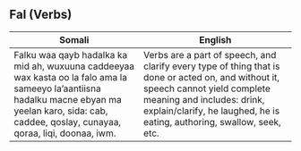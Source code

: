## Fal (Verbs)

| **Somali**                                                                                         | **English**                                                                                     |
|-----------------------------------------------------------------------------------------------------|-------------------------------------------------------------------------------------------------|
| Falku waa qayb hadalka ka mid ah, wuxuuna caddeeyaa wax kasta oo la falo ama la sameeyo la’aantiisna hadalku macne ebyan ma yeelan karo, sida: cab, caddee, qoslay, cunayaa, qoraa, liqi, doonaa, iwm. | Verbs are a part of speech, and clarify every type of thing that is done or acted on, and without it, speech cannot yield complete meaning and includes: drink, explain/clarify, he laughed, he is eating, authoring, swallow, seek, etc. |
